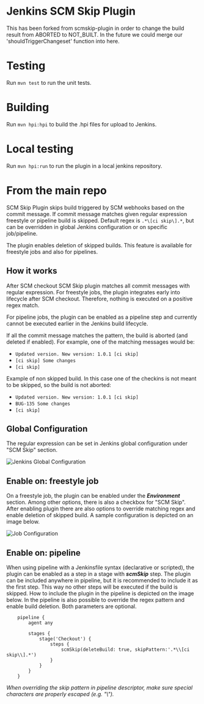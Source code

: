 # Jenkins SCM Skip Plugin

This has been forked from scmskip-plugin in order to change the build result from ABORTED to NOT_BUILT. In the future we could merge our 'shouldTriggerChangeset' function into here.

# Testing

Run `mvn test` to run the unit tests.

# Building

Run `mvn hpi:hpi` to build the .hpi files for upload to Jenkins.

# Local testing

Run `mvn hpi:run` to run the plugin in a local jenkins repository.

# From the main repo

SCM Skip Plugin skips build triggered by SCM webhooks based on the commit message. If commit message matches given regular expression freestyle or pipeline build is skipped. Default regex is `.*\[ci skip\].*`, but can be overridden in global Jenkins configuration or on specific job/pipeline.

The plugin enables deletion of skipped builds. This feature is available for freestyle jobs and also for pipelines.

## How it works

After SCM checkout SCM Skip plugin matches all commit messages with regular expression. For freestyle jobs, the plugin integrates early into lifecycle after SCM checkout. Therefore, nothing is executed on a positive regex match. 

For pipeline jobs, the plugin can be enabled as a pipeline step and currently cannot be executed earlier in the Jenkins build lifecycle.

If all the commit message matches the pattern, the build is aborted (and deleted if enabled). For example, one of the matching messages would be:
- `Updated version. New version: 1.0.1 [ci skip]`
- `[ci skip] Some changes`
- `[ci skip]`


Example of non skipped build. In this case one of the checkins is not
meant to be skipped, so the build is not aborted:
- `Updated version. New version: 1.0.1 [ci skip]`
- `BUG-135 Some changes`
- `[ci skip]`

## Global Configuration

The regular expression can be set in Jenkins global configuration under "SCM Skip" section.

![Jenkins Global Configuration](docs/doc_global_configuration.png)

## Enable on: freestyle job

On a freestyle job, the plugin can be enabled under the ***Environment*** section. Among other options, there is also a checkbox for "SCM Skip". After enabling plugin there are also options to override matching regex and enable deletion of skipped build.  A sample configuration is depicted on an image below.

![Job Configuration](docs/doc_job_configuration.png)

## Enable on: pipeline

When using pipeline with a Jenkinsfile syntax (declarative or scripted), the plugin can be enabled as a step in a stage with ***scmSkip*** step. The plugin can be included anywhere in pipeline, but it is recommended to include it as the first step. This way no other steps will be executed if the build is skipped. How to include the plugin in the pipeline is depicted on the image below. In the pipeline is also possible to override the regex pattern and enable build deletion. Both parameters are optional.

```Jenkinsfile
    pipeline {
        agent any
        
        stages {
            stage('Checkout') {
                steps {
                    scmSkip(deleteBuild: true, skipPattern:'.*\\[ci skip\\].*')
                }
            }
        }
    }
```
*When overriding the skip pattern in pipeline descriptor, make sure special characters are properly escaped (e.g. "\\").*


